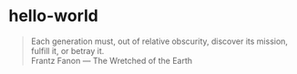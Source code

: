 # hello-world
> Each generation must, out of relative obscurity, discover its mission, fulfill it, or betray it. <br>
Frantz Fanon — The Wretched of the Earth
